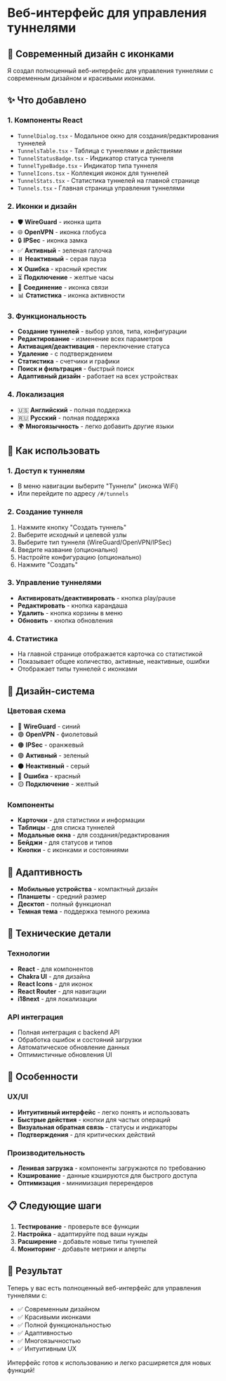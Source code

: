 # Веб-интерфейс для управления туннелями

## 🎨 Современный дизайн с иконками

Я создал полноценный веб-интерфейс для управления туннелями с современным дизайном и красивыми иконками.

## ✨ Что добавлено

### 1. **Компоненты React**
- `TunnelDialog.tsx` - Модальное окно для создания/редактирования туннелей
- `TunnelsTable.tsx` - Таблица с туннелями и действиями
- `TunnelStatusBadge.tsx` - Индикатор статуса туннеля
- `TunnelTypeBadge.tsx` - Индикатор типа туннеля
- `TunnelIcons.tsx` - Коллекция иконок для туннелей
- `TunnelStats.tsx` - Статистика туннелей на главной странице
- `Tunnels.tsx` - Главная страница управления туннелями

### 2. **Иконки и дизайн**
- 🛡️ **WireGuard** - иконка щита
- 🌐 **OpenVPN** - иконка глобуса  
- 🔒 **IPSec** - иконка замка
- ✅ **Активный** - зеленая галочка
- ⏸️ **Неактивный** - серая пауза
- ❌ **Ошибка** - красный крестик
- ⏳ **Подключение** - желтые часы
- 🔗 **Соединение** - иконка связи
- 📊 **Статистика** - иконка активности

### 3. **Функциональность**
- **Создание туннелей** - выбор узлов, типа, конфигурации
- **Редактирование** - изменение всех параметров
- **Активация/деактивация** - переключение статуса
- **Удаление** - с подтверждением
- **Статистика** - счетчики и графики
- **Поиск и фильтрация** - быстрый поиск
- **Адаптивный дизайн** - работает на всех устройствах

### 4. **Локализация**
- 🇺🇸 **Английский** - полная поддержка
- 🇷🇺 **Русский** - полная поддержка
- 🌍 **Многоязычность** - легко добавить другие языки

## 🚀 Как использовать

### 1. **Доступ к туннелям**
- В меню навигации выберите "Туннели" (иконка WiFi)
- Или перейдите по адресу `/#/tunnels`

### 2. **Создание туннеля**
1. Нажмите кнопку "Создать туннель"
2. Выберите исходный и целевой узлы
3. Выберите тип туннеля (WireGuard/OpenVPN/IPSec)
4. Введите название (опционально)
5. Настройте конфигурацию (опционально)
6. Нажмите "Создать"

### 3. **Управление туннелями**
- **Активировать/деактивировать** - кнопка play/pause
- **Редактировать** - кнопка карандаша
- **Удалить** - кнопка корзины в меню
- **Обновить** - кнопка обновления

### 4. **Статистика**
- На главной странице отображается карточка со статистикой
- Показывает общее количество, активные, неактивные, ошибки
- Отображает типы туннелей с иконками

## 🎨 Дизайн-система

### **Цветовая схема**
- 🔵 **WireGuard** - синий
- 🟣 **OpenVPN** - фиолетовый  
- 🟠 **IPSec** - оранжевый
- 🟢 **Активный** - зеленый
- ⚫ **Неактивный** - серый
- 🔴 **Ошибка** - красный
- 🟡 **Подключение** - желтый

### **Компоненты**
- **Карточки** - для статистики и информации
- **Таблицы** - для списка туннелей
- **Модальные окна** - для создания/редактирования
- **Бейджи** - для статусов и типов
- **Кнопки** - с иконками и состояниями

## 📱 Адаптивность

- **Мобильные устройства** - компактный дизайн
- **Планшеты** - средний размер
- **Десктоп** - полный функционал
- **Темная тема** - поддержка темного режима

## 🔧 Технические детали

### **Технологии**
- **React** - для компонентов
- **Chakra UI** - для дизайна
- **React Icons** - для иконок
- **React Router** - для навигации
- **i18next** - для локализации

### **API интеграция**
- Полная интеграция с backend API
- Обработка ошибок и состояний загрузки
- Автоматическое обновление данных
- Оптимистичные обновления UI

## 🎯 Особенности

### **UX/UI**
- **Интуитивный интерфейс** - легко понять и использовать
- **Быстрые действия** - кнопки для частых операций
- **Визуальная обратная связь** - статусы и индикаторы
- **Подтверждения** - для критических действий

### **Производительность**
- **Ленивая загрузка** - компоненты загружаются по требованию
- **Кэширование** - данные кэшируются для быстрого доступа
- **Оптимизация** - минимизация перерендеров

## 📋 Следующие шаги

1. **Тестирование** - проверьте все функции
2. **Настройка** - адаптируйте под ваши нужды
3. **Расширение** - добавьте новые типы туннелей
4. **Мониторинг** - добавьте метрики и алерты

## 🎉 Результат

Теперь у вас есть полноценный веб-интерфейс для управления туннелями с:
- ✅ Современным дизайном
- ✅ Красивыми иконками
- ✅ Полной функциональностью
- ✅ Адаптивностью
- ✅ Многоязычностью
- ✅ Интуитивным UX

Интерфейс готов к использованию и легко расширяется для новых функций!

